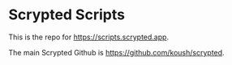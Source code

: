 # Scrypted Scripts

This is the repo for https://scripts.scrypted.app.

The main Scrypted Github is https://github.com/koush/scrypted.
